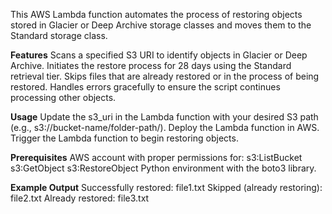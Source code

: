 This AWS Lambda function automates the process of restoring objects stored in Glacier or Deep Archive storage classes and moves them to the Standard storage class.

**Features**
Scans a specified S3 URI to identify objects in Glacier or Deep Archive.
Initiates the restore process for 28 days using the Standard retrieval tier.
Skips files that are already restored or in the process of being restored.
Handles errors gracefully to ensure the script continues processing other objects.

**Usage**
Update the s3_uri in the Lambda function with your desired S3 path (e.g., s3://bucket-name/folder-path/).
Deploy the Lambda function in AWS.
Trigger the Lambda function to begin restoring objects.

**Prerequisites**
AWS account with proper permissions for:
s3:ListBucket
s3:GetObject
s3:RestoreObject
Python environment with the boto3 library.

**Example Output**
Successfully restored: file1.txt
Skipped (already restoring): file2.txt
Already restored: file3.txt
